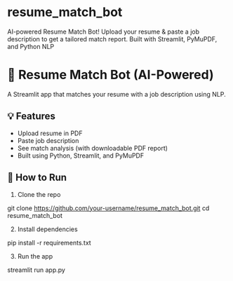 # resume_match_bot
AI-powered Resume Match Bot! Upload your resume &amp; paste a job description to get a tailored match report. Built with Streamlit, PyMuPDF, and Python NLP
# 🤖 Resume Match Bot (AI-Powered)

A Streamlit app that matches your resume with a job description using NLP.

## 💡 Features
- Upload resume in PDF
- Paste job description
- See match analysis (with downloadable PDF report)
- Built using Python, Streamlit, and PyMuPDF

## 🚀 How to Run

1. Clone the repo  

git clone https://github.com/your-username/resume_match_bot.git
cd resume_match_bot

2. Install dependencies

pip install -r requirements.txt

3. Run the app

streamlit run app.py

